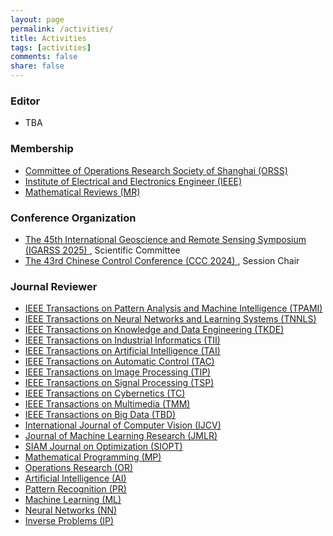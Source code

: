 ```yaml
---
layout: page
permalink: /activities/
title: Activities
tags: [activities]
comments: false
share: false
---
```



### Editor
* TBA


### Membership
* <a href="http://www.shorsc.org.cn/" class="textlink" target="_blank">Committee of Operations Research Society of Shanghai (ORSS)</a> <br>
* <a href="https://www.ieee.org/" class="textlink" target="_blank">Institute of Electrical and Electronics Engineer (IEEE)</a> <br>
* <a href="https://www.ams.org/mr-database" class="textlink" target="_blank">Mathematical Reviews (MR)</a> <br>


### Conference Organization
* <a href="https://2025.ieeeigarss.org/" class="textlink" target="_blank">The 45th International Geoscience and Remote Sensing Symposium (IGARSS 2025) </a>, Scientific Committee
* <a href="https://ccc2024en.kust.edu.cn/" class="textlink" target="_blank">The 43rd Chinese Control Conference (CCC 2024) </a>, Session Chair




### Journal Reviewer
* <a href="https://ieeexplore.ieee.org/xpl/RecentIssue.jsp?punumber=34" class="textlink" target="_blank">IEEE Transactions on Pattern Analysis and Machine Intelligence (TPAMI)</a> <br>
* <a href="https://ieeexplore.ieee.org/xpl/RecentIssue.jsp?punumber=5962385" class="textlink" target="_blank">IEEE Transactions on Neural Networks and Learning Systems (TNNLS)</a> <br>
* <a href="https://ieeexplore.ieee.org/xpl/RecentIssue.jsp?punumber=69" class="textlink" target="_blank">IEEE Transactions on Knowledge and Data Engineering (TKDE)</a> <br>
* <a href="https://ieeexplore.ieee.org/xpl/RecentIssue.jsp?punumber=9424" class="textlink" target="_blank">IEEE Transactions on Industrial Informatics  (TII)</a> <br>
* <a href="https://ieeexplore.ieee.org/xpl/RecentIssue.jsp?punumber=9078688" class="textlink" target="_blank">IEEE Transactions on Artificial Intelligence  (TAI)</a> <br>
* <a href="https://ieeexplore.ieee.org/xpl/RecentIssue.jsp?punumber=9" class="textlink" target="_blank">IEEE Transactions on Automatic Control  (TAC)</a> <br>
* <a href="https://ieeexplore.ieee.org/xpl/RecentIssue.jsp?punumber=83" class="textlink" target="_blank">IEEE Transactions on Image Processing  (TIP)</a> <br>
* <a href="https://ieeexplore.ieee.org/xpl/RecentIssue.jsp?punumber=78" class="textlink" target="_blank">IEEE Transactions on Signal Processing  (TSP)</a> <br>
* <a href="https://ieeexplore.ieee.org/xpl/RecentIssue.jsp?punumber=6221036" class="textlink" target="_blank">IEEE Transactions on Cybernetics  (TC)</a> <br>
* <a href="https://ieeexplore.ieee.org/xpl/RecentIssue.jsp?punumber=6046" class="textlink" target="_blank">IEEE Transactions on Multimedia  (TMM)</a> <be>
* <a href="https://ieeexplore.ieee.org/xpl/RecentIssue.jsp?punumber=6687317" class="textlink" target="_blank">IEEE Transactions on Big Data  (TBD)</a> <br>
* <a href="https://link.springer.com/journal/11263" class="textlink" target="_blank">International Journal of Computer Vision  (IJCV)</a> <br>
* <a href="https://www.jmlr.org" class="textlink" target="_blank">Journal of Machine Learning Research  (JMLR)</a> <br>
* <a href="https://www.siam.org/publications/siam-journals/siam-journal-on-optimization/" class="textlink" target="_blank">SIAM Journal on Optimization (SIOPT)</a> <br>
* <a href="https://link.springer.com/journal/10107" class="textlink" target="_blank">Mathematical Programming (MP)</a> <br>
* <a href="https://pubsonline.informs.org/journal/opre" class="textlink" target="_blank">Operations Research (OR)</a> <br>
* <a href="https://www.sciencedirect.com/journal/artificial-intelligence" class="textlink" target="_blank">Artificial Intelligence (AI)</a> <br>
* <a href="https://www.sciencedirect.com/journal/pattern-recognition" class="textlink" target="_blank">Pattern Recognition (PR)</a> <br>
* <a href="https://link.springer.com/journal/10994" class="textlink" target="_blank">Machine Learning (ML)</a> <br>
* <a href="https://www.sciencedirect.com/journal/neural-networks" class="textlink" target="_blank">Neural Networks (NN)</a> <br>
* <a href="https://iopscience.iop.org/journal/0266-5611" class="textlink" target="_blank">Inverse Problems (IP)</a> <br>


